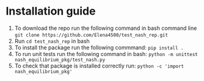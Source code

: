 # Installation guide
1. To download the repo run the following command in bash command line  `git clone https://github.com/Elena4500/test_nash_rep.git`
2. Run `cd test_nash_rep` in bash
3. To install the package run the following commmand: `pip install .`
4. To run unit tests run the following command in bash: `python -m unittest nash_equilibrium_pkg/test_nash.py`
5. To check that package is installed correctly run: `python -c 'import nash_equilibrium_pkg'`
